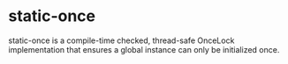 # static-once
 static-once is a compile-time checked, thread-safe OnceLock implementation that ensures a global instance can only be initialized once.
